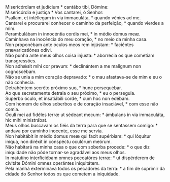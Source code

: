 <div class="dropcap text-justify">Misericórdiam et judícium * cantábo tibi, Dómine:</div>
<div class="dropcap text-justify">Misericórdia e justiça * Vos cantarei, ó Senhor:</div>
<div class="text-justify">Psallam, et intéllegam in via immaculáta, * quando vénies ad me.</div>
<div class="text-justify">Cantarei e procurarei conhecer o caminho da perfeição, * quando vierdes a mim.</div>
<div class="text-justify">Perambulábam in innocéntia cordis mei, * in médio domus meæ.</div>
<div class="text-justify">Caminhava na inocência do meu coração, * no meio da minha casa.</div>
<div class="text-justify">Non proponébam ante óculos meos rem injústam: * faciéntes prævaricatiónes odívi.</div>
<div class="text-justify">Não punha ante meus olhos coisa injusta: * aborrecia os que cometiam transgressões.</div>
<div class="text-justify">Non adhǽsit mihi cor pravum: * declinántem a me malígnum non cognoscébam.</div>
<div class="text-justify">Não se unia a mim coração depravado: * o mau afastava-se de mim e eu o não conhecia.</div>
<div class="text-justify">Detrahéntem secréto próximo suo, * hunc persequébar.</div>
<div class="text-justify">Ao que secretamente detraia o seu próximo, * eu o perseguia.</div>
<div class="text-justify">Supérbo óculo, et insatiábili corde, * cum hoc non edébam.</div>
<div class="text-justify">Com homem de olhos soberbos e de coração insaciável, * com esse não comia.</div>
<div class="text-justify">Óculi mei ad fidéles terræ ut sédeant mecum: * ámbulans in via immaculáta, hic mihi ministrábat.</div>
<div class="text-justify">Meus olhos buscavam os fiéis da terra para que se sentassem comigo: * andava por caminho inocente, esse me servia.</div>
<div class="text-justify">Non habitábit in médio domus meæ qui facit supérbiam: * qui lóquitur iníqua, non diréxit in conspéctu oculórum meórum.</div>
<div class="text-justify">Não habitará na minha casa o que com soberba procede: * o que diz iníquidade não pôde tornar-se agradável aos meus olhos.</div>
<div class="text-justify">In matutíno interficiébam omnes peccatóres terræ: * ut dispérderem de civitáte Dómini omnes operántes iniquitátem.</div>
<div class="text-justify">Pela manhã exterminava todos os pecadores da terra: * a fim de suprimir da cidade do Senhor todos os que cometem a iniquidade.</div>
